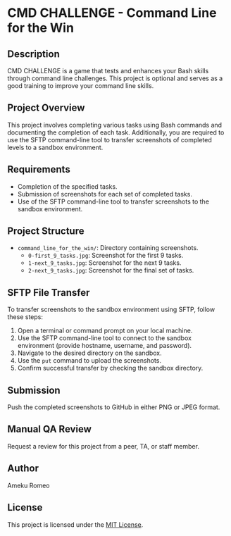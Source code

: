 # CMD CHALLENGE - Command Line for the Win

## Description
CMD CHALLENGE is a game that tests and enhances your Bash skills through
 command line challenges. This project is optional and serves as a good training 
to improve your command line skills.

## Project Overview
This project involves completing various tasks using Bash commands and documenting 
the completion of each task. Additionally, you are required to use the SFTP 
command-line tool to transfer screenshots of completed levels to a sandbox environment.

## Requirements
- Completion of the specified tasks.
- Submission of screenshots for each set of completed tasks.
- Use of the SFTP command-line tool to transfer screenshots to the sandbox environment.

## Project Structure
- `command_line_for_the_win/`: Directory containing screenshots.
  - `0-first_9_tasks.jpg`: Screenshot for the first 9 tasks.
  - `1-next_9_tasks.jpg`: Screenshot for the next 9 tasks.
  - `2-next_9_tasks.jpg`: Screenshot for the final set of tasks.

## SFTP File Transfer
To transfer screenshots to the sandbox environment using SFTP, follow these steps:
1. Open a terminal or command prompt on your local machine.
2. Use the SFTP command-line tool to connect to the sandbox environment 
(provide hostname, username, and password).
3. Navigate to the desired directory on the sandbox.
4. Use the `put` command to upload the screenshots.
5. Confirm successful transfer by checking the sandbox directory.

## Submission
Push the completed screenshots to GitHub in either PNG or JPEG format.

## Manual QA Review
Request a review for this project from a peer, TA, or staff member.

## Author
Ameku Romeo

## License
This project is licensed under the [MIT License](LICENSE).


                                                                                
















